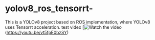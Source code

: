 # yolov8_ros_tensorrt-
This is a YOLOv8 project based on ROS implementation, where YOLOv8 uses Tensorrt acceleration.
test video
   [![Watch the video](https://user-images.githubusercontent.com/91470350/211450967-df8ecfdc-384e-4d0b-a866-6ed83e4848fb.jpg)(https://youtu.be/vt5fpE0bzSY)

